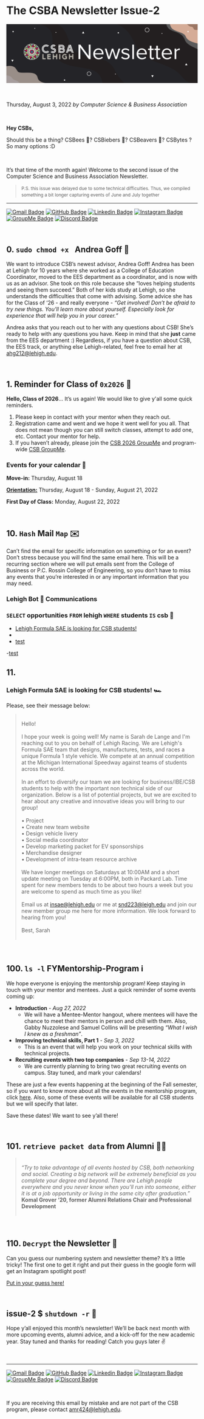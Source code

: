 # The CSBA Newsletter Issue-2

![ISH Banner](https://github.com/Lehigh-CSB/newsletter/blob/main/assets/ISH%20Banner.png?raw=true "The CSBA Newsletter")

<br />

Thursday, August 3, 2022 *by Computer Science & Business Association*

<br />

**Hey CSBs,**

Should this be a thing? CSBees 🐝? CSBiebers 🕺? CSBeavers 🦫? CSBytes ? So many options :D

<br />

It’s that time of the month again! Welcome to the second issue of the Computer Science and Business Association Newsletter.

 > <small>P.S. this issue was delayed due to some technical difficulties. Thus, we compiled something a bit longer capturing events of June and July together</small>


---
[![Gmail Badge](https://img.shields.io/badge/-@incsba-ea4335?style=flat-square&labelColor=ea4335&logo=gmail&logoColor=white&link=https://mailto:incsba@lehigh.edu)](mailto:incsba@lehigh.edu)
[![GitHub Badge](https://img.shields.io/badge/-@Lehigh_CSB-181717?style=flat-square&logo=GitHub&logoColor=white&link=https://www.github.com/Lehigh-CSB/)](https://www.github.com/Lehigh-CSB/)
[![Linkedin Badge](https://img.shields.io/badge/-@Lehigh_CSB-blue?style=flat-square&logo=Linkedin&logoColor=white&link=https://www.linkedin.com/groups/4481359/)](https://www.linkedin.com/groups/4481359/)
[![Instagram Badge](https://img.shields.io/badge/-@lehighcsb-e1306c?style=flat-square&labelColor=e1306c&logo=instagram&logoColor=white&link=https://www.instagram.com/lehighcsb/)](https://www.instagram.com/lehighcsb/)
[![GroupMe Badge](https://img.shields.io/badge/-@Lehigh_CSB-00aff0?style=flat-square&labelColor=00aff0&logo=groupme&logoColor=white&link=https://groupme.com/join_group/35276853/t4yllUCs)](https://groupme.com/join_group/35276853/t4yllUCs)
[![Discord Badge](https://img.shields.io/badge/-@Lehigh_CSB-5865f2?style=flat-square&labelColor=5865f2&logo=discord&logoColor=white&link=https://discord.gg/5EDK9W4FGA)](https://discord.gg/5EDK9W4FGA)

<br />

## 0. `sudo chmod +x ` Andrea Goff 🎉

We want to introduce CSB’s newest advisor, Andrea Goff! Andrea has been at Lehigh for 10 years where she worked as a College of Education Coordinator, moved to the EES department as a coordinator, and is now with us as an advisor. She took on this role because she “loves helping students and seeing them succeed.” Both of her kids study at Lehigh, so she understands the difficulties that come with advising. Some advice she has for the Class of ‘26 - and really everyone - *“Get involved! Don’t be afraid to try new things. You’ll learn more about yourself. Especially look for experience that will help you in your career.”*

Andrea asks that you reach out to her with any questions about CSB! She’s ready to help with any questions you have. Keep in mind that she **just** came from the EES department :) Regardless, if you have a question about CSB, the EES track, or anything else Lehigh-related, feel free to email her at [ahg212@lehigh.edu](ahg212@lehigh.edu).

<br>

## 1. Reminder for Class of `0x2026` 🤖

**Hello, Class of 2026**… It’s us again! We would like to give y'all some quick reminders.

1. Please keep in contact with your mentor when they reach out.
2. Registration came and went and we hope it went well for you all. That does not mean though you can still switch classes, attempt to add one, etc. Contact your mentor for help.
3. If you haven’t already, please join the [CSB 2026 GroupMe](https://web.groupme.com/join_group/87218904/3qYTsnaZ) and program-wide [CSB GroupMe](https://web.groupme.com/join_group/35276853/t4yllUCs).

### Events for your calendar 📅

**Move-in:** Thursday, August 18

**[Orientation:](https://studentaffairs.lehigh.edu/content/fall-orientation)** Thursday, August 18  - Sunday, August 21, 2022

**First Day of Class:** Monday, August 22, 2022

<br>

## 10. `Hash` Mail `Map` ✉️

Can’t find the email for specific information on something or for an event? Don’t stress because you will find the same email here. This will be a recurring section where we will put emails sent from the College of Business or P.C. Rossin College of Engineering, so you don’t have to miss any events that you’re interested in or any important information that you may need.

### Lehigh Bot 🤖 Communications

### `SELECT` opportunities `FROM` lehigh `WHERE` students `IS` csb 🚀 

- [Lehigh Formula SAE is looking for CSB students!](stories/CSB%20Formula%20Interest.rtf)
- 
- [test](https://github.com/Lehigh-CSB/newsletter/blob/main/ish-2/stories/Upcoming%20Lehigh%20Events%20and%20Announcements%20Sunday,%20Aug%2007,%202022.rtf#L25)

-[test](https://github.com/Lehigh-CSB/newsletter/blob/14c441d2d0a1e41c4def4e0256aff3668b9bafea/ish-2/ish-2-reupload.md#L66)
<br>

## 11.  

### Lehigh Formula SAE is looking for CSB students! 🏎

Please, see their message below:


><br>Hello! <br><br>
I hope your week is going well!  My name is Sarah de Lange and I'm reaching out to you on behalf of Lehigh Racing.  We are Lehigh's Formula SAE team that designs, manufactures, tests, and races a unique Formula 1 style vehicle.  We compete at an annual competition at the Michigan International Speedway against teams of students across the world. <br><br>
In an effort to diversify our team we are looking for business/IBE/CSB students to help with the important non technical side of our organization.  Below is a list of potential projects, but we are excited to hear about any creative and innovative ideas you will bring to our group! <br><br>
• Project <br>
• Create new team website <br>
• Design vehicle livery <br>
• Social media coordinator <br>
• Develop marketing packet for EV sponsorships <br>
• Merchandise designer <br>
• Development of intra-team resource archive <br><br>
We have longer meetings on Saturdays at 10:00AM and a short update meeting on Tuesday at 6:00PM, both in Packard Lab.  Time spent for new members tends to be about two hours a week but you are welcome to spend as much time as you like! <br><br>
Email us at insae@lehigh.edu or me at snd223@leigh.edu and join our new member group me here for more information.  We look forward to hearing from you! <br><br>
Best, Sarah<br><br>

<br />

## 100. `ls -l` FYMentorship-Program ℹ️

We hope everyone is enjoying the mentorship program! Keep staying in touch with your mentor and mentees. Just a quick reminder of some events coming up:

- **Introduction** - *Aug 27, 2022*
  - We will have a Mentee-Mentor hangout, where mentees will have the chance to meet their mentors in person and chill with them. Also, Gabby Nuzzolese and Samuel Collins will be presenting *“What I wish I knew as a freshman”*.
- **Improving technical skills, Part 1** - *Sep 3, 2022*
  - This is an event that will help you work on your technical skills with technical projects. 
- **Recruiting events with two top companies** - *Sep 13-14, 2022*
  - We are currently planning to bring two great recruiting events on campus. Stay tuned, and mark your calendars!
	
These are just a few events happening at the beginning of the Fall semester, so if you want to know more about all the events in the mentorship program, click [here](https://docs.google.com/document/d/1pjEoheXrlzp9ZYbUKmMRqLZxe1k48QzdTgLj_UaFh9c/edit). Also, some of these events will be available for all CSB students but we will specify that later.

Save these dates! We want to see y’all there!

<br>

## 101. `retrieve packet data` from Alumni 👩‍🎓

><br>*“Try to take advantage of all events hosted by CSB, both networking and social. Creating a big network will be extremely beneficial as you complete your degree and beyond. There are Lehigh people everywhere and you never know when you’ll run into someone, either it is at a job opportunity or living in the same city after graduation.”* <br> **Komal Grover ‘20, former Alumni Relations Chair and Professional Development** <br><br>

<br />

## 110. `Decrypt` the Newsletter 🧩

Can you guess our numbering system and newsletter theme? It’s a little tricky! The first one to get it right and put their guess in the google form will get an Instagram spotlight post! 

[Put in your guess here!](https://docs.google.com/forms/d/e/1FAIpQLSer7bKt_0Ok2z7Boakrskya5_9EcI626gtnFPPo0fkc5jsgmA/viewform?usp=pp_url) 

<br />

## issue-2 $ `shutdown -r` 👋

Hope y’all enjoyed this month’s newsletter! We’ll be back next month with more upcoming events, alumni advice, and a kick-off for the new academic year. Stay tuned and thanks for reading! Catch you guys later ✌️

<br />

---
[![Gmail Badge](https://img.shields.io/badge/-@incsba-ea4335?style=flat-square&labelColor=ea4335&logo=gmail&logoColor=white&link=https://mailto:incsba@lehigh.edu)](mailto:incsba@lehigh.edu)
[![GitHub Badge](https://img.shields.io/badge/-@Lehigh_CSB-181717?style=flat-square&logo=GitHub&logoColor=white&link=https://www.github.com/Lehigh-CSB/)](https://www.github.com/Lehigh-CSB/)
[![Linkedin Badge](https://img.shields.io/badge/-@Lehigh_CSB-blue?style=flat-square&logo=Linkedin&logoColor=white&link=https://www.linkedin.com/groups/4481359/)](https://www.linkedin.com/groups/4481359/)
[![Instagram Badge](https://img.shields.io/badge/-@lehighcsb-e1306c?style=flat-square&labelColor=e1306c&logo=instagram&logoColor=white&link=https://www.instagram.com/lehighcsb/)](https://www.instagram.com/lehighcsb/)
[![GroupMe Badge](https://img.shields.io/badge/-@Lehigh_CSB-00aff0?style=flat-square&labelColor=00aff0&logo=groupme&logoColor=white&link=https://groupme.com/join_group/35276853/t4yllUCs)](https://groupme.com/join_group/35276853/t4yllUCs)
[![Discord Badge](https://img.shields.io/badge/-@Lehigh_CSB-5865f2?style=flat-square&labelColor=5865f2&logo=discord&logoColor=white&link=https://discord.gg/5EDK9W4FGA)](https://discord.gg/5EDK9W4FGA)

<br />

If you are receiving this email by mistake and are not part of the CSB program, please contact amr424@lehigh.edu.

